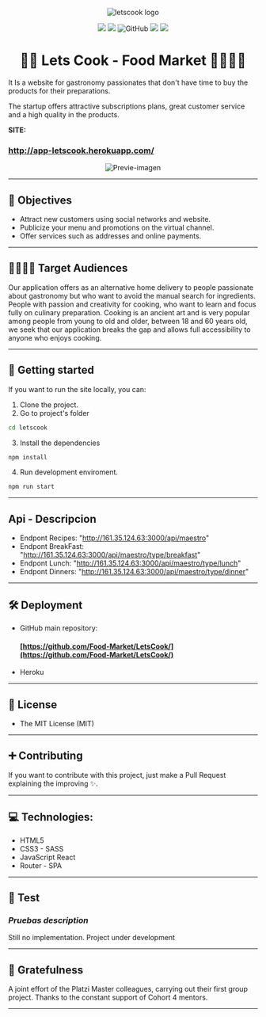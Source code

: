 <center>

![letscook logo](https://i.imgur.com/kjBXVvE.png "letscook logo")

![](https://img.shields.io/github/stars/Food-Market/letscook) ![](https://img.shields.io/github/forks/Food-Market/letscook)
![GitHub](https://img.shields.io/github/license/Food-Market/LetsCook?color=%232a9d8f)
![](https://img.shields.io/github/release/Food-Market/letscook) ![](https://img.shields.io/github/issues/Food-Market/letscook)

# 🍛🥗 Lets Cook - Food Market 👩‍🍳👨‍🍳

  </center>

It Is a website for gastronomy passionates that don't have time to buy the products for their preparations.

The startup offers attractive subscriptions plans, great customer service and a high quality in the products.

**SITE:**

### http://app-letscook.herokuapp.com/

<center>

![Previe-imagen](https://i.imgur.com/gtQVQGM.png)

</center>

---

## 🎯 Objectives

-   Attract new customers using social networks and website.
-   Publicize your menu and promotions on the virtual channel.
-   Offer services such as addresses and online payments.

---

## 👨‍👩‍👧‍👦 Target Audiences

Our application offers as an alternative home delivery to people passionate about gastronomy but who want to avoid the manual search for ingredients. People with passion and creativity for cooking, who want to learn and focus fully on culinary preparation. Cooking is an ancient art and is very popular among people from young to old and older, between 18 and 60 years old, we seek that our application breaks the gap and allows full accessibility to anyone who enjoys cooking.

---

## 🚀 Getting started

If you want to run the site locally, you can:

1. Clone the project.
2. Go to project's folder

```bash
cd letscook
```

3. Install the dependencies

```bash
npm install
```

4. Run development enviroment.

```bash
npm run start
```

---

## Api - Descripcion

-   Endpont Recipes: "http://161.35.124.63:3000/api/maestro"
-   Endpont BreakFast: "http://161.35.124.63:3000/api/maestro/type/breakfast"
-   Endpont Lunch: "http://161.35.124.63:3000/api/maestro/type/lunch"
-   Endpont Dinners: "http://161.35.124.63:3000/api/maestro/type/dinner"

---

## 🛠 Deployment

-   GitHub main repository:

    #### [https://github.com/Food-Market/LetsCook/](https://github.com/Food-Market/LetsCook/)

-   Heroku

---

## 🧾 License

-   The MIT License (MIT)

---

## ➕ Contributing

If you want to contribute with this project, just make a Pull Request explaining the improving ✨.

---

## 💻 Technologies:

-   HTML5
-   CSS3 - SASS
-   JavaScript
    React
-   Router - SPA

---

## 🚧 Test

### _Pruebas description_

Still no implementation. Project under development

---

## 🤝 Gratefulness

A joint effort of the Platzi Master colleagues, carrying out their first group project. Thanks to the constant support of Cohort 4 mentors.

---
